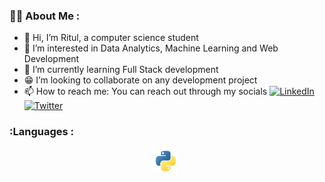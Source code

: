 ### :man_technologist: About Me :
- 👋 Hi, I’m Ritul, a computer science student
- 👀 I’m interested in Data Analytics, Machine Learning and Web Development
- 🌱 I’m currently learning Full Stack development
- 😁 I’m looking to collaborate on any development project
- 📫 How to reach me:
  You can reach out through my socials
[![LinkedIn](https://img.shields.io/badge/LinkedIn-0077B5?logo=linkedin&logoColor=white)](https://www.linkedin.com/in/ritul-vaghela-89b7b6249/)  [![Twitter](https://img.shields.io/badge/Twitter-1DA1F2?logo=twitter&logoColor=white)](https://x.com/ritul_vaghela)

### :Languages :

<div align="center">
  <img src="https://github.com/devicons/devicon/blob/master/icons/python/python-original.svg" title="Python" alt="Python" width="40" height="40"/>&nbsp;
</div>
